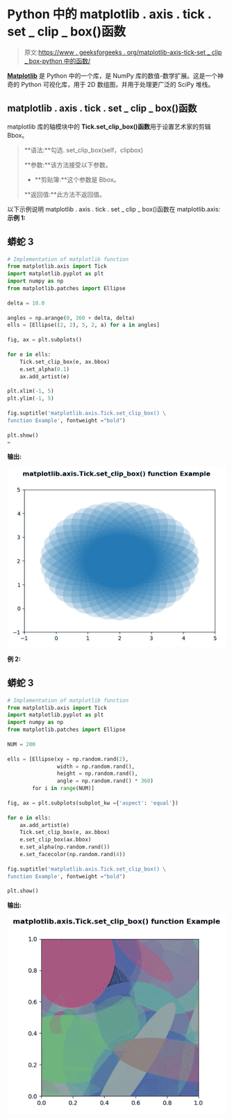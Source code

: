 # Python 中的 matplotlib . axis . tick . set _ clip _ box()函数

> 原文:[https://www . geeksforgeeks . org/matplotlib-axis-tick-set _ clip _ box-python 中的函数/](https://www.geeksforgeeks.org/matplotlib-axis-tick-set_clip_box-function-in-python/)

[**Matplotlib**](https://www.geeksforgeeks.org/python-introduction-matplotlib/) 是 Python 中的一个库，是 NumPy 库的数值-数学扩展。这是一个神奇的 Python 可视化库，用于 2D 数组图，并用于处理更广泛的 SciPy 堆栈。

## matplotlib . axis . tick . set _ clip _ box()函数

matplotlib 库的轴模块中的 **Tick.set_clip_box()函数**用于设置艺术家的剪辑 Bbox。

> **语法:**勾选. set_clip_box(self，clipbox)
> 
> **参数:**该方法接受以下参数。
> 
> *   **剪贴簿:**这个参数是 Bbox。
> 
> **返回值:**此方法不返回值。

以下示例说明 matplotlib . axis . tick . set _ clip _ box()函数在 matplotlib.axis:
**示例 1:**

## 蟒蛇 3

```py
# Implementation of matplotlib function
from matplotlib.axis import Tick
import matplotlib.pyplot as plt  
import numpy as np  
from matplotlib.patches import Ellipse  

delta = 10.0

angles = np.arange(0, 360 + delta, delta)  
ells = [Ellipse((2, 2), 5, 2, a) for a in angles]  

fig, ax = plt.subplots()  

for e in ells:  
    Tick.set_clip_box(e, ax.bbox)  
    e.set_alpha(0.1)  
    ax.add_artist(e)  

plt.xlim(-1, 5)  
plt.ylim(-1, 5) 

fig.suptitle('matplotlib.axis.Tick.set_clip_box() \
function Example', fontweight ="bold")  

plt.show() 
=
```

**输出:**

![](img/b957828a5ad7b136a6f431594c3cd3c9.png)

**例 2:**

## 蟒蛇 3

```py
# Implementation of matplotlib function
from matplotlib.axis import Tick
import matplotlib.pyplot as plt  
import numpy as np  
from matplotlib.patches import Ellipse  

NUM = 200

ells = [Ellipse(xy = np.random.rand(2),  
                width = np.random.rand(),   
                height = np.random.rand(),  
                angle = np.random.rand() * 360)  
        for i in range(NUM)]  

fig, ax = plt.subplots(subplot_kw ={'aspect': 'equal'})  

for e in ells:  
    ax.add_artist(e) 
    Tick.set_clip_box(e, ax.bbox)  
    e.set_clip_box(ax.bbox)  
    e.set_alpha(np.random.rand())  
    e.set_facecolor(np.random.rand(4))  

fig.suptitle('matplotlib.axis.Tick.set_clip_box() \
function Example', fontweight ="bold")  

plt.show() 
```

**输出:**

![](img/115bb3bffa73a582e55847b1055dab15.png)